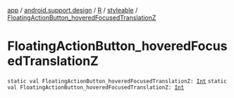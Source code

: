 [app](../../../index.md) / [android.support.design](../../index.md) / [R](../index.md) / [styleable](index.md) / [FloatingActionButton_hoveredFocusedTranslationZ](./-floating-action-button_hovered-focused-translation-z.md)

# FloatingActionButton_hoveredFocusedTranslationZ

`static val FloatingActionButton_hoveredFocusedTranslationZ: `[`Int`](https://kotlinlang.org/api/latest/jvm/stdlib/kotlin/-int/index.html)
`static val FloatingActionButton_hoveredFocusedTranslationZ: `[`Int`](https://kotlinlang.org/api/latest/jvm/stdlib/kotlin/-int/index.html)